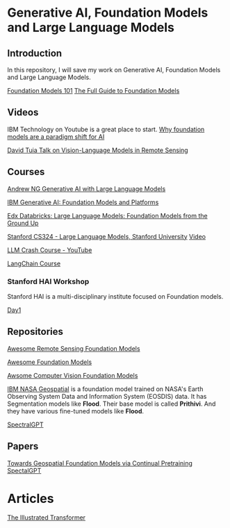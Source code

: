 # Generative AI, Foundation Models and Large Language Models

## Introduction
In this repository, I will save my work on Generative AI, Foundation Models and Large Language Models. 

[Foundation Models 101](https://www.scribbledata.io/blog/foundation-models-101-a-step-by-step-guide-for-beginners/)
[The Full Guide to Foundation Models](https://encord.com/blog/foundation-models/)

## Videos

IBM Technology on Youtube is a great place to start. 
[Why foundation models are a paradigm shift for AI](https://www.youtube.com/watch?v=1JzMSbcInxc)

[David Tuia Talk on Vision-Language Models in Remote Sensing](https://www.youtube.com/watch?v=Z3KOChhXkYk)

## Courses

[Andrew NG Generative AI with Large Language Models](https://downloadly.ir/elearning/video-tutorials/generative-ai-with-large-language-models/)



[IBM Generative AI: Foundation Models and Platforms](https://www.coursera.org/learn/generative-ai-foundation-models-and-platforms#modules)

[Edx Databricks: Large Language Models: Foundation Models from the Ground Up](https://www.edx.org/learn/computer-science/databricks-large-language-models-foundation-models-from-the-ground-up)


[Stanford CS324 - Large Language Models, Stanford University](https://stanford-cs324.github.io/winter2022/)  [Video]()

[LLM Crash Course - YouTube](https://www.youtube.com/watch?v=UU1WVnMk4E8)

[LangChain Course](https://youtu.be/lG7Uxts9SXs?si=ZNdcEH5Vx6lg0odX)

### Stanford HAI Workshop

Stanford HAI is a multi-disciplinary institute focused on Foundation models.

[Day1](https://www.youtube.com/watch?v=dG628PEN1fY)




## Repositories

[Awesome Remote Sensing Foundation Models](https://github.com/Jack-bo1220/Awesome-Remote-Sensing-Foundation-Models)

[Awesome Foundation Models](https://github.com/uncbiag/Awesome-Foundation-Models)

[Awsome Computer Vision Foundation Models](https://github.com/awaisrauf/Awesome-CV-Foundational-Models)

[IBM NASA Geospatial](https://huggingface.co/ibm-nasa-geospatial) is a foundation model trained on NASA's Earth Observing System Data and Information System (EOSDIS) data. It has Segmentation models like **Flood**. Their base model is called **Prithivi**. And they have various fine-tuned models like **Flood**.

[SpectralGPT](https://www.linkedin.com/posts/danfeng-hong-82868612b_spectralgpt-the-first-spectral-remote-sensing-activity-7142524357293056000-0sua/?utm_source=share&utm_medium=member_android)



## Papers

[Towards Geospatial Foundation Models via Continual Pretraining](https://arxiv.org/abs/2302.04476)
[SpectalGPT](https://arxiv.org/abs/2311.07113)



# Articles

[The Illustrated Transformer](https://jalammar.github.io/illustrated-transformer/)